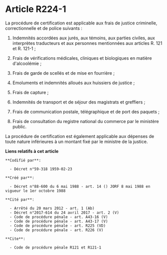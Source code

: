 # Article R224-1

La procédure de certification est applicable aux frais de justice criminelle, correctionnelle et de police suivants :

1. Indemnités accordées aux jurés, aux témoins, aux parties civiles, aux interprètes traducteurs et aux personnes mentionnées
aux articles R. 121 et R. 121-1 ;

2. Frais de vérifications médicales, cliniques et biologiques en matière d'alcoolémie ;

3. Frais de garde de scellés et de mise en fourrière ;

4. Emoluments et indemnités alloués aux huissiers de justice ;

5. Frais de capture ;

6. Indemnités de transport et de séjour des magistrats et greffiers ;

7. Frais de communication postale, télégraphique et de port des paquets ;

8. Frais de consultation du registre national du commerce par le ministère public.

La procédure de certification est également applicable aux dépenses de toute nature inférieures à un montant fixé par le
ministre de la justice.

**Liens relatifs à cet article**

	**Codifié par**:

	  - Décret n°59-318 1959-02-23

	**Créé par**:

	  - Décret n°88-600 du 6 mai 1988 - art. 14 () JORF 8 mai 1988 en vigueur le 1er octobre 1988

	**Cité par**:

	  - Arrêté du 20 mars 2012 - art. 1 (Ab)
	  - Décret n°2017-614 du 24 avril 2017 - art. 2 (V)
	  - Code de procédure pénale - art. A43-16 (V)
	  - Code de procédure pénale - art. A43-17 (V)
	  - Code de procédure pénale - art. R225 (VD)
	  - Code de procédure pénale - art. R226 (V)

	**Cite**:

	  - Code de procédure pénale R121 et R121-1
